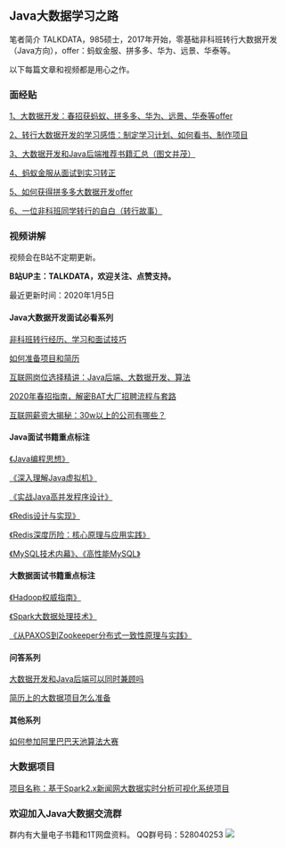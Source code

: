 ﻿
## Java大数据学习之路

笔者简介
TALKDATA，985硕士，2017年开始，零基础非科班转行大数据开发（Java方向），offer：蚂蚁金服、拼多多、华为、远景、华泰等。

以下每篇文章和视频都是用心之作。

### 面经贴

[1、大数据开发：春招获蚂蚁、拼多多、华为、远景、华泰等offer][1]

[2、转行大数据开发的学习感悟：制定学习计划、如何看书、制作项目][2]

[3、大数据开发和Java后端推荐书籍汇总（图文并茂）][3]

[4、蚂蚁金服从面试到实习转正][4]

[5、如何获得拼多多大数据开发offer][5]

[6、一位非科班同学转行的自白（转行故事）][6]

### 视频讲解

视频会在B站不定期更新。

**B站UP主：TALKDATA，欢迎关注、点赞支持。**

最近更新时间：2020年1月5日

#### Java大数据开发面试必看系列

[非科班转行经历、学习和面试技巧][7]  

[如何准备项目和简历][8]  

[互联网岗位选择精讲：Java后端、大数据开发、算法][9]

[2020年春招指南，解密BAT大厂招聘流程与套路][10]

[互联网薪资大揭秘：30w以上的公司有哪些？][11]

#### Java面试书籍重点标注

[《Java编程思想》][12]

[《深入理解Java虚拟机》][13]

[《实战Java高并发程序设计》][14]

[《Redis设计与实现》][15]

[《Redis深度历险：核心原理与应用实践》][16]

[《MySQL技术内幕》、《高性能MySQL》][17]


#### 大数据面试书籍重点标注

[《Hadoop权威指南》][18]

[《Spark大数据处理技术》][19]

[《从PAXOS到Zookeeper分布式一致性原理与实践》][20]

#### 问答系列

[大数据开发和Java后端可以同时兼顾吗][21]

[简历上的大数据项目怎么准备][22]


#### 其他系列

[如何参加阿里巴巴天池算法大赛][23]

### 大数据项目

[项目名称：基于Spark2.x新闻网大数据实时分析可视化系统项目][24]


### 欢迎加入Java大数据交流群
群内有大量电子书籍和1T网盘资料。
QQ群号码：528040253
![](http://ww1.sinaimg.cn/large/005BOtkIly1g6nnx2yo4jj306m06ymx4.jpg)


  [1]: https://www.nowcoder.com/discuss/240064
  [2]: https://www.nowcoder.com/discuss/349246
  [3]: https://www.nowcoder.com/discuss/358915
  [4]: https://www.nowcoder.com/discuss/282475
  [5]: https://www.nowcoder.com/discuss/246467
  [6]: https://www.nowcoder.com/discuss/257726
  [7]: https://www.bilibili.com/video/av69142260
  [8]: https://www.bilibili.com/video/av69803420
  [9]: https://www.bilibili.com/video/av76506475
  [10]: https://www.bilibili.com/video/av76712716
  [11]: https://www.bilibili.com/video/av79472914
  [12]: https://www.bilibili.com/video/av74679700
  [13]: https://www.bilibili.com/video/av69406526
  [14]: https://www.bilibili.com/video/av70081453
  [15]: https://www.bilibili.com/video/av70680254
  [16]: https://www.bilibili.com/video/av70833894
  [17]: https://www.bilibili.com/video/av79835246
  [18]: https://www.bilibili.com/video/av71602819
  [19]: https://www.bilibili.com/video/av80592909
  [20]: https://www.bilibili.com/video/av82168374
  [21]: https://www.bilibili.com/video/av77087822
  [22]: https://www.bilibili.com/video/av78729813
  [23]: https://www.bilibili.com/video/av81174640
  [24]: https://github.com/TALKDATA/JavaBigData/blob/master/news-project.md
